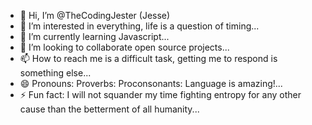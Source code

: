- 👋 Hi, I’m @TheCodingJester (Jesse)
- 👀 I’m interested in everything, life is a question of timing...
- 🌱 I’m currently learning Javascript...
- 💞️ I’m looking to collaborate open source projects...
- 📫 How to reach me is a difficult task, getting me to respond is something else...
- 😄 Pronouns: Proverbs: Proconsonants: Language is amazing!...
- ⚡ Fun fact: I will not squander my time fighting entropy for any other cause than the betterment of all humanity...

<!---
TheCodingJester/TheCodingJester is a ✨ special ✨ repository because its `README.md` (this file) appears on your GitHub profile.
You can click the Preview link to take a look at your changes.
--->

